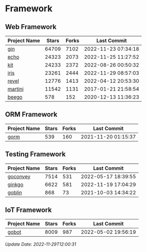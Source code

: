 # Framework

## Web Framework
| Project Name | Stars | Forks | Last Commit |
| ------------ | ----- | ----- | ----------- |
| [gin](https://github.com/gin-gonic/gin) | 64709 | 7102 | 2022-11-23 07:34:18 |
| [echo](https://github.com/labstack/echo) | 24323 | 2073 | 2022-11-25 11:27:52 |
| [kit](https://github.com/go-kit/kit) | 24233 | 2372 | 2022-08-26 00:50:32 |
| [iris](https://github.com/kataras/iris) | 23261 | 2444 | 2022-11-29 08:57:03 |
| [revel](https://github.com/revel/revel) | 12776 | 1413 | 2022-04-12 20:53:30 |
| [martini](https://github.com/go-martini/martini) | 11542 | 1131 | 2017-01-21 21:58:54 |
| [beego](https://github.com/astaxie/beego) | 578 | 152 | 2020-12-13 11:36:23 |

## ORM Framework
| Project Name | Stars | Forks | Last Commit |
| ------------ | ----- | ----- | ----------- |
| [gorm](https://github.com/jinzhu/gorm) | 539 | 160 | 2021-11-20 01:15:37 |

## Testing Framework
| Project Name | Stars | Forks | Last Commit |
| ------------ | ----- | ----- | ----------- |
| [goconvey](https://github.com/smartystreets/goconvey) | 7514 | 531 | 2022-05-17 18:39:55 |
| [ginkgo](https://github.com/onsi/ginkgo) | 6622 | 581 | 2022-11-19 17:04:29 |
| [goblin](https://github.com/franela/goblin) | 868 | 73 | 2021-10-03 14:34:22 |

## IoT Framework
| Project Name | Stars | Forks | Last Commit |
| ------------ | ----- | ----- | ----------- |
| [gobot](https://github.com/hybridgroup/gobot) | 8009 | 987 | 2022-05-02 19:56:19 |

*Update Date: 2022-11-29T12:00:31*